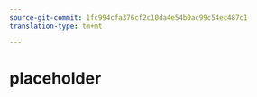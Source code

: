 ```yaml
---
source-git-commit: 1fc994cfa376cf2c10da4e54b0ac99c54ec487c1
translation-type: tm+mt

---
```

# placeholder
